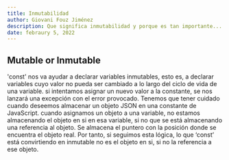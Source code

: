 ```yaml
---
title: Inmutabilidad
author: Giovani Fouz Jiménez
description: Que significa inmutabilidad y porque es tan importante...
date: febraury 5, 2022
---
```


  ## Mutable or Inmutable
  'const' nos va ayudar a declarar variables inmutables, 
  esto es, a declarar variables cuyo valor no pueda ser 
  cambiado a lo largo del ciclo de vida de una variable.
  si intentamos asignar un nuevo valor a la constante, 
  se nos lanzará una excepción con el error provocado.
  Tenemos que tener cuidado cuando deseemos almacenar 
  un objeto JSON en una constante de JavaScript.
  cuando asignamos un objeto a una variable, no estamos 
  almacenando el objeto en si en esa variable, si no que
  se está almacenando una referencia al objeto. Se almacena 
  el puntero con la posición donde se encuentra el objeto real.
  Por tanto, si seguimos esta lógica, lo que ‘const’ está convirtiendo 
  en inmutable no es el objeto en si, si no la referencia a ese objeto. 
